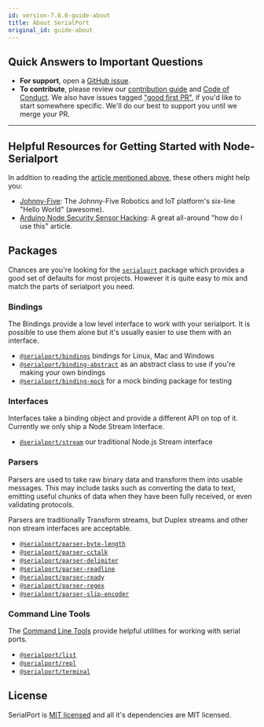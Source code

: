 ```yaml
---
id: version-7.0.0-guide-about
title: About SerialPort
original_id: guide-about
---
```


## Quick Answers to Important Questions
- **For support**, open a [GitHub issue](https://github.com/serialport/node-serialport/issues/new/choose).
- **To contribute**, please review our [contribution guide](https://github.com/serialport/node-serialport/blob/master/CONTRIBUTING.md) and [Code of Conduct](code-of-conduct). We also have issues tagged ["good first PR"](https://github.com/serialport/node-serialport/issues?q=is%3Aissue+is%3Aopen+label%3A%22good+first+issue%22), if you'd like to start somewhere specific. We'll do our best to support you until we merge your PR.

***
## Helpful Resources for Getting Started with Node-Serialport

In addition to reading the [article mentioned above](http://www.voodootikigod.com/nodebots-the-rise-of-js-robotics), these others might help you:
* [Johnny-Five](http://johnny-five.io/#hello-world): The Johnny-Five Robotics and IoT platform's six-line "Hello World" (awesome).
* [Arduino Node Security Sensor Hacking](http://nexxylove.tumblr.com/post/20159263403/arduino-node-security-sensor-hacking): A great all-around "how do I use this" article.


## Packages
Chances are you're looking for the [`serialport`](api-serialport.md) package which provides a good set of defaults for most projects. However it is quite easy to mix and match the parts of serialport you need.

### Bindings
The Bindings provide a low level interface to work with your serialport. It is possible to use them alone but it's usually easier to use them with an interface.
- [`@serialport/bindings`](api-bindings.md) bindings for Linux, Mac and Windows
- [`@serialport/binding-abstract`](api-binding-abstract.md) as an abstract class to use if you're making your own bindings
- [`@serialport/binding-mock`](api-binding-mock.md) for a mock binding package for testing

### Interfaces
Interfaces take a binding object and provide a different API on top of it. Currently we only ship a Node Stream Interface.

- [`@serialport/stream`](api-stream.md) our traditional Node.js Stream interface

### Parsers

Parsers are used to take raw binary data and transform them into usable messages. This may include tasks such as converting the data to text, emitting useful chunks of data when they have been fully received, or even validating protocols.

Parsers are traditionally Transform streams, but Duplex streams and other non stream interfaces are acceptable.

- [`@serialport/parser-byte-length`](api-parser-byte-length.md)
- [`@serialport/parser-cctalk`](api-parser-cctalk.md)
- [`@serialport/parser-delimiter`](api-parser-delimiter.md)
- [`@serialport/parser-readline`](api-parser-readline.md)
- [`@serialport/parser-ready`](api-parser-ready.md)
- [`@serialport/parser-regex`](api-parser-regex.md)
- [`@serialport/parser-slip-encoder`](api-parser-slip-encoder.md)

### Command Line Tools

The [Command Line Tools](guide-cli.md) provide helpful utilities for working with serial ports.

- [`@serialport/list`](guide-cli.md#serialport-list)
- [`@serialport/repl`](guide-cli.md#serialport-repl)
- [`@serialport/terminal`](guide-cli.md#serialport-terminal)


## License
SerialPort is [MIT licensed](https://github.com/serialport/node-serialport/blob/master/LICENSE) and all it's dependencies are MIT licensed.

